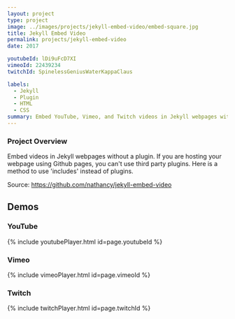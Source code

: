 ```yaml
---
layout: project
type: project
image: ../images/projects/jekyll-embed-video/embed-square.jpg
title: Jekyll Embed Video
permalink: projects/jekyll-embed-video
date: 2017

youtubeId: lDi9uFcD7XI
vimeoId: 22439234
twitchId: SpinelessGeniusWaterKappaClaus

labels:
  - Jekyll
  - Plugin
  - HTML
  - CSS
summary: Embed YouTube, Vimeo, and Twitch videos in Jekyll webpages without a plugin 
---
```

### Project Overview
Embed videos in Jekyll webpages without a plugin. If you are hosting your webpage using Github pages, you can't use third party plugins. Here is a method to use 'includes' instead of plugins.

Source: <a href="https://github.com/nathancy/jekyll-embed-video" target="_blank"><i class="large github icon"></i>https://github.com/nathancy/jekyll-embed-video</a>

## Demos
### YouTube

{% include youtubePlayer.html id=page.youtubeId %}

### Vimeo

{% include vimeoPlayer.html id=page.vimeoId %}

### Twitch

{% include twitchPlayer.html id=page.twitchId %}
